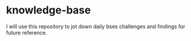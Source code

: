 # knowledge-base

I will use this repository to jot down daily bses challenges and findings for future reference.
